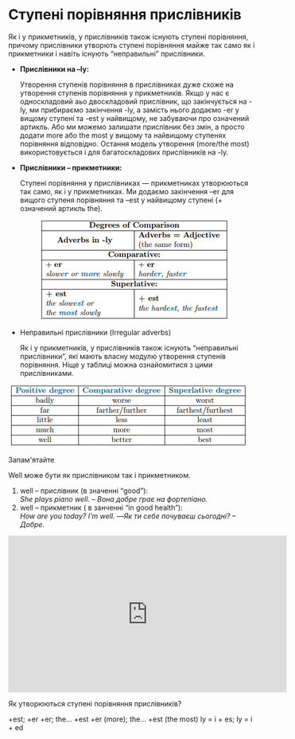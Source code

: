 # Cтупенi порiвняння прислiвникiв

<p>Як і у прикметників, у прислівників також існують ступені порівняння, причому прислівники утворють ступені порівняння майже так само як і прикметники і навіть існують “неправильні” прислівники.</p>

<ul>
<li><b>Прислівники на –ly:</b></li>
<p>Утворення ступенів порівняння в прислівниках дуже схоже на утворення ступенів порівняння у прикметників. Якщо у нас є односкладовий аьо двоскладовий прислівник, що закінчується на -ly, ми прибираємо закінчення -ly, а замість нього додаємо -er у вищому ступені та -est у найвищому, не забуваючи про означений артикль. Або ми можемо залишати прислівник без змін, а просто додати more  або the most у вищому та найвищому ступенях порівняння відповідно. Остання модель утворення (more/the most) використовується і для багатоскладових прислівників на -ly.</p>
<li><b>Прислівники – прикметники:</b></li>
<p>Ступені порівняння у прислівниках — прикметниках утворюються так само, як і у прикметниках. Ми додаємо закінчення –er для вищого ступеня порівняння та –est у найвищому ступені (+ означений артикль the).</p>
</ul>

<div align="center"><img src="132_p1.png"/></div>

<ul>
<li>Неправильні прислівники (Irregular adverbs)</li>
<p>Як і у прикметників, у прислівників також існують “неправильні прислівники”, які мають власну модулю утворення ступенів порівняння. Ніще у таблиці можна ознайомитися з цими прислівниками.</p>
</ul>

![](132_p3.png)


<div class="space">
<div class="alg-wrap">
<span class="alg">Запам'ятайте</span>
<div class="alg-text">
<p>Well може бути як прислівником так і прикметником.</p>
<ol>
<li>well – прислівник (в значенні “good”):</br> <i>She plays piano well. – Вона добре грає на фортепіано.</i></li>
<li>well – прикметник ( в занченні “in good health”):</br> <i>How are you today? I’m well. —Як ти себе почуваєш сьогодні? – Добре.</i></li>
</ol>
</div>
</div>
</div>

<div class="fluidMedia">
<iframe align="center" width="560" height="315" src="https://www.youtube.com/embed/CuCcPOK25yo" frameborder="0" allowfullscreen></iframe>
</div>
<div class="popup">
</div>

<quiz correctLabel="correct" incorrectLabel="incorrect" checkLabel="check">
    <question text="">
        <p>Як утворюються ступені порівняння прислівників?</p>
        <answer>+est; +er</answer>
        <answer>+er; the... +est</answer>
        <answer correct>+er (more); the... +est (the most)</answer>
        <answer>ly = i + es; ly = i + ed</answer>
    </question>
</quiz>
